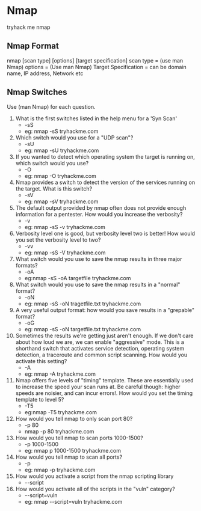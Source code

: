 # Nmap
tryhack me nmap
## Nmap Format
nmap [scan type] [options] [target specification]
scan type = (use man Nmap)
options = (Use man Nmap)
Target Specification = can be domain name, IP address, Network etc
## Nmap Switches
Use (man Nmap) for each question.
1. What is the first switches listed in the help menu for a 'Syn Scan'
   - -sS
   - eg: nmap -sS tryhackme.com
2. Which switch would you use for a "UDP scan"?
   - -sU
   - eg: nmap -sU tryhackme.com
3. If you wanted to detect which operating system the target is running on, which switch would you use?
   - -O
   - eg: nmap -O tryhackme.com
4. Nmap provides a switch to detect the version of the services running on the target. What is this switch?
   - -sV
   - eg: nmap -sV tryhackme.com
5. The default output provided by nmap often does not provide enough information for a pentester. How would you increase the verbosity?
   - -v
   - eg: nmap -sS -v tryhackme.com
6. Verbosity level one is good, but verbosity level two is better! How would you set the verbosity level to two?
   - -vv
   - eg: nmap -sS -V tryhackme.com
7. What switch would you use to save the nmap results in three major formats?
   - -oA
   - eg:nmap -sS -oA targetfile tryhackme.com
8. What switch would you use to save the nmap results in a "normal" format?
   - -oN
   - eg: nmap -sS -oN tragetfile.txt tryhackme.com
9. A very useful output format: how would you save results in a "grepable" format?
   - -oG
   - eg: nmap -sS -oN targetfile.txt tryhackme.com
10. Sometimes the results we're getting just aren't enough. If we don't care about how loud we are, we can enable "aggressive" mode. This is a shorthand switch
    that activates service detection, operating system detection, a traceroute and common script scanning. How would you activate this setting?
    - -A
    - eg: nmap -A tryhackme.com
11. Nmap offers five levels of "timing" template. These are essentially used to increase the speed your scan runs at. Be careful though: higher speeds are
    noisier, and can incur errors!. How would you set the timing template to level 5?
    - -T5
    - eg:nmap -T5 tryhackme.com
12. How would you tell nmap to only scan port 80?
    - -p 80
    - nmap -p 80 tryhackme.com
13. How would you tell nmap to scan ports 1000-1500?
    - -p 1000-1500
    - eg: nmap p 1000-1500 tryhackme.com
14. How would you tell nmap to scan all ports?
    - -p
    - eg: nmap -p tryhackme.com
15. How would you activate a script from the nmap scripting library
    - --script
16. How would you activate all of the scripts in the "vuln" category?
    - --script=vuln
    - eg: nmap --script=vuln tryhackme.com

